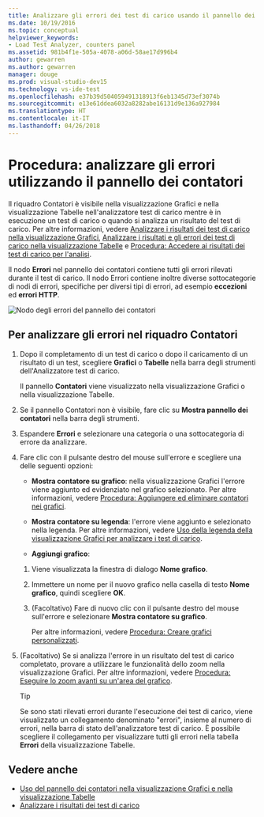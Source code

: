 ```yaml
---
title: Analizzare gli errori dei test di carico usando il pannello dei contatori in Visual Studio
ms.date: 10/19/2016
ms.topic: conceptual
helpviewer_keywords:
- Load Test Analyzer, counters panel
ms.assetid: 981b4f1e-505a-4078-a06d-58ae17d996b4
author: gewarren
ms.author: gewarren
manager: douge
ms.prod: visual-studio-dev15
ms.technology: vs-ide-test
ms.openlocfilehash: e37b39d504059491318913f6eb1345d73ef3074b
ms.sourcegitcommit: e13e61ddea6032a8282abe16131d9e136a927984
ms.translationtype: HT
ms.contentlocale: it-IT
ms.lasthandoff: 04/26/2018
---
```

# <a name="how-to-analyze-errors-using-the-counters-panel"></a>Procedura: analizzare gli errori utilizzando il pannello dei contatori

Il riquadro Contatori è visibile nella visualizzazione Grafici e nella visualizzazione Tabelle nell'analizzatore test di carico mentre è in esecuzione un test di carico o quando si analizza un risultato del test di carico. Per altre informazioni, vedere [Analizzare i risultati dei test di carico nella visualizzazione Grafici](../test/analyze-load-test-results-in-the-graphs-view.md), [Analizzare i risultati e gli errori dei test di carico nella visualizzazione Tabelle](../test/analyze-load-test-results-and-errors-in-the-tables-view.md) e [Procedura: Accedere ai risultati dei test di carico per l'analisi](../test/how-to-access-load-test-results-for-analysis.md).

 Il nodo **Errori** nel pannello dei contatori contiene tutti gli errori rilevati durante il test di carico. Il nodo Errori contiene inoltre diverse sottocategorie di nodi di errori, specifiche per diversi tipi di errori, ad esempio **eccezioni** ed **errori HTTP**.

 ![Nodo degli errori del pannello dei contatori](../test/media/ltest_errornode.png "LTest_ErrorNode")

## <a name="to-analyze-errors-in-the-counters-panel"></a>Per analizzare gli errori nel riquadro Contatori

1.  Dopo il completamento di un test di carico o dopo il caricamento di un risultato di un test, scegliere **Grafici** o **Tabelle** nella barra degli strumenti dell'Analizzatore test di carico.

     Il pannello **Contatori** viene visualizzato nella visualizzazione Grafici o nella visualizzazione Tabelle.

2.  Se il pannello Contatori non è visibile, fare clic su **Mostra pannello dei contatori** nella barra degli strumenti.

3.  Espandere **Errori** e selezionare una categoria o una sottocategoria di errore da analizzare.

4.  Fare clic con il pulsante destro del mouse sull'errore e scegliere una delle seguenti opzioni:

    -   **Mostra contatore su grafico**: nella visualizzazione Grafici l'errore viene aggiunto ed evidenziato nel grafico selezionato. Per altre informazioni, vedere [Procedura: Aggiungere ed eliminare contatori nei grafici](../test/how-to-add-and-delete-counters-on-graphs-in-load-test-results.md).

    -   **Mostra contatore su legenda**: l'errore viene aggiunto e selezionato nella legenda. Per altre informazioni, vedere [Uso della legenda della visualizzazione Grafici per analizzare i test di carico](../test/use-the-graphs-view-legend-to-analyze-load-tests.md).

    -   **Aggiungi grafico**:

    1.  Viene visualizzata la finestra di dialogo **Nome grafico**.

    2.  Immettere un nome per il nuovo grafico nella casella di testo **Nome grafico**, quindi scegliere **OK**.

    3.  (Facoltativo) Fare di nuovo clic con il pulsante destro del mouse sull'errore e selezionare **Mostra contatore su grafico**.

         Per altre informazioni, vedere [Procedura: Creare grafici personalizzati](../test/how-to-create-custom-graphs-in-load-test-results.md).

5.  (Facoltativo) Se si analizza l'errore in un risultato del test di carico completato, provare a utilizzare le funzionalità dello zoom nella visualizzazione Grafici. Per altre informazioni, vedere [Procedura: Eseguire lo zoom avanti su un'area del grafico](../test/how-to-zoom-in-on-a-region-of-the-graph-in-load-test-results.md).

    > [!TIP]
    > Se sono stati rilevati errori durante l'esecuzione dei test di carico, viene visualizzato un collegamento denominato "errori", insieme al numero di errori, nella barra di stato dell'analizzatore test di carico. È possibile scegliere il collegamento per visualizzare tutti gli errori nella tabella **Errori** della visualizzazione Tabelle.

## <a name="see-also"></a>Vedere anche

- [Uso del pannello dei contatori nella visualizzazione Grafici e nella visualizzazione Tabelle](../test/counters-panel-in-load-test-analyzer.md)
- [Analizzare i risultati dei test di carico](../test/analyze-load-test-results-using-the-load-test-analyzer.md)